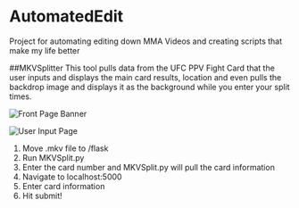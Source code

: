# AutomatedEdit
Project for automating editing down MMA Videos and creating scripts that make my life better


##MKVSplitter
This tool pulls data from the UFC PPV Fight Card that the user inputs and displays the main card results, location and even pulls the backdrop image and displays it as the background while you enter your split times.

![Front Page Banner](https://res.cloudinary.com/handwrittenjello/image/upload/v1565476624/Front_Page_Banner.png "Front Page Banner")


![User Input Page](https://res.cloudinary.com/handwrittenjello/image/upload/v1565476624/Data_Entry_Page.png "User Input Page")


1. Move .mkv file to /flask
2. Run MKVSplit.py
3. Enter the card number and MKVSplit.py will pull the card information
4. Navigate to localhost:5000
5. Enter card information
6. Hit submit!



